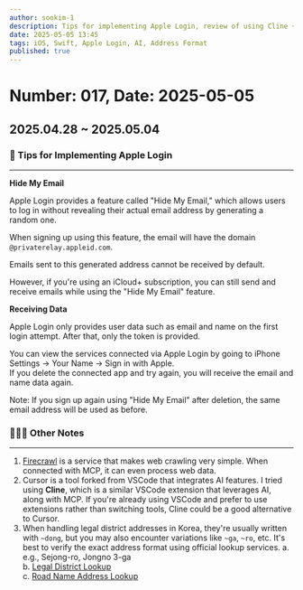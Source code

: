 ```yaml
---
author: sookim-1
description: Tips for implementing Apple Login, review of using Cline + MCP, tips for handling legal district addresses
date: 2025-05-05 13:45
tags: iOS, Swift, Apple Login, AI, Address Format
published: true
---
```

# Number: 017, Date: 2025-05-05
## 2025.04.28 ~ 2025.05.04
### 🍎 Tips for Implementing Apple Login

---

**Hide My Email**

Apple Login provides a feature called "Hide My Email," which allows users to log in without revealing their actual email address by generating a random one.

When signing up using this feature, the email will have the domain `@privaterelay.appleid.com`.

Emails sent to this generated address cannot be received by default.

However, if you're using an iCloud+ subscription, you can still send and receive emails while using the "Hide My Email" feature.

**Receiving Data**

Apple Login only provides user data such as email and name on the first login attempt. After that, only the token is provided.

You can view the services connected via Apple Login by going to iPhone Settings → Your Name → Sign in with Apple.  
If you delete the connected app and try again, you will receive the email and name data again.

Note: If you sign up again using "Hide My Email" after deletion, the same email address will be used as before.

### 🙋🏻‍♂️ Other Notes

---

1. [Firecrawl](https://www.firecrawl.dev/app/usage) is a service that makes web crawling very simple. When connected with MCP, it can even process web data.
2. Cursor is a tool forked from VSCode that integrates AI features. I tried using **Cline**, which is a similar VSCode extension that leverages AI, along with MCP. If you're already using VSCode and prefer to use extensions rather than switching tools, Cline could be a good alternative to Cursor.
3. When handling legal district addresses in Korea, they're usually written with `~dong`, but you may also encounter variations like `~ga`, `~ro`, etc. It's best to verify the exact address format using official lookup services.
    a. e.g., Sejong-ro, Jongno 3-ga  
    b. [Legal District Lookup](https://land.seoul.go.kr:444/land/klis/findHjdongAddress.do)  
    c. [Road Name Address Lookup](https://www.juso.go.kr/openIndexPage.do)
